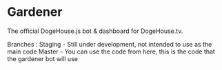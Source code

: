 # Gardener
The official DogeHouse.js bot &amp; dashboard for DogeHouse.tv.

Branches :
Staging - Still under development, not intended to use as the main code
Master  - You can use the code from here, this is the code that the gardener bot will use
